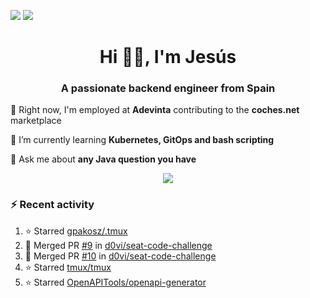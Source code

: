 [![](https://img.shields.io/badge/Jesús_Iglesias-0077B5?style=flat&logo=linkedin&logoColor=white)][linkedin]
[![](https://img.shields.io/badge/d0vi-330F63?style=flat&logo=gitlab&logoColor=white)][gitlab]

<h1 align="center">Hi 👋🏻️, I'm Jesús</h1>
<h3 align="center">A passionate backend engineer from Spain</h3>

🔭 Right now, I'm employed at **Adevinta** contributing to the **coches.net** marketplace

🌱 I’m currently learning **Kubernetes, GitOps and bash scripting**

💬 Ask me about **any Java question you have**

<p align="center">
  <a href="https://skillicons.dev">
    <img src="https://skillicons.dev/icons?i=java,kotlin,spring,postgres,git,kubernetes,docker,kafka,aws,elasticsearch,linux" />
  </a>
</p>

### ⚡ Recent activity

<!--RECENT_ACTIVITY:start-->
1. ⭐ Starred [gpakosz/.tmux](https://github.com/gpakosz/.tmux)<br>
2. 🎉 Merged PR [#9](https://github.com/d0vi/seat-code-challenge/pull/9) in [d0vi/seat-code-challenge](https://github.com/d0vi/seat-code-challenge)<br>
3. 🎉 Merged PR [#10](https://github.com/d0vi/seat-code-challenge/pull/10) in [d0vi/seat-code-challenge](https://github.com/d0vi/seat-code-challenge)<br>
4. ⭐ Starred [tmux/tmux](https://github.com/tmux/tmux)<br>
5. ⭐ Starred [OpenAPITools/openapi-generator](https://github.com/OpenAPITools/openapi-generator)<br>
<!--RECENT_ACTIVITY:end-->

[linkedin]: https://linkedin.com/in/jesusiglesiasiglesias
[gitlab]: https://gitlab.com/d0vi
